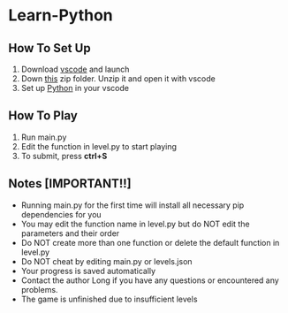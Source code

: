# Learn-Python

## How To Set Up
1. Download [vscode](https://code.visualstudio.com/) and launch
2. Down [this](https://github.com/LongLong10203/Learn-Python/archive/refs/heads/main.zip) zip folder. Unzip it and open it with vscode 
3. Set up [Python](https://www.python.org/downloads/) in your vscode

## How To Play
1. Run main.py
2. Edit the function in level.py to start playing
3. To submit, press **ctrl+S**

## Notes [IMPORTANT!!]
- Running main.py for the first time will install all necessary pip dependencies for you
- You may edit the function name in level.py but do NOT edit the parameters and their order
- Do NOT create more than one function or delete the default function in level.py
- Do NOT cheat by editing main.py or levels.json
- Your progress is saved automatically
- Contact the author Long if you have any questions or encountered any problems.
- The game is unfinished due to insufficient levels